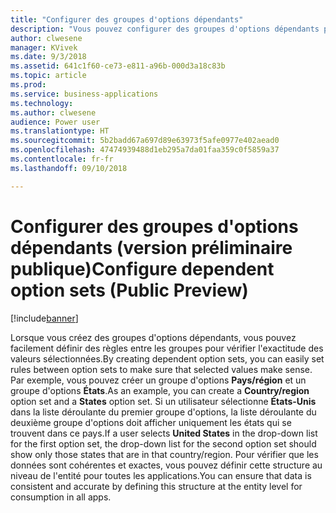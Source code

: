 ```yaml
---
title: "Configurer des groupes d'options dépendants"
description: "Vous pouvez configurer des groupes d'options dépendants pour fournir des listes déroulantes en cascade dans vos applications et permettre une validation simple des données entre les listes déroulantes."
author: clwesene
manager: KVivek
ms.date: 9/3/2018
ms.assetid: 641c1f60-ce73-e811-a96b-000d3a18c83b
ms.topic: article
ms.prod: 
ms.service: business-applications
ms.technology: 
ms.author: clwesene
audience: Power user
ms.translationtype: HT
ms.sourcegitcommit: 5b2badd67a697d89e63973f5afe0977e402aead0
ms.openlocfilehash: 47474939488d1eb295a7da01faa359c0f5859a37
ms.contentlocale: fr-fr
ms.lasthandoff: 09/10/2018

---
```

# <a name="configure-dependent-option-sets-public-preview"></a><span data-ttu-id="21a66-103">Configurer des groupes d'options dépendants (version préliminaire publique)</span><span class="sxs-lookup"><span data-stu-id="21a66-103">Configure dependent option sets (Public Preview)</span></span>


[!include[banner](../../includes/banner.md)]

<span data-ttu-id="21a66-104">Lorsque vous créez des groupes d'options dépendants, vous pouvez facilement définir des règles entre les groupes pour vérifier l'exactitude des valeurs sélectionnées.</span><span class="sxs-lookup"><span data-stu-id="21a66-104">By creating dependent option sets, you can easily set rules between option sets to make sure that selected values make sense.</span></span> <span data-ttu-id="21a66-105">Par exemple, vous pouvez créer un groupe d'options **Pays/région** et un groupe d'options **États**.</span><span class="sxs-lookup"><span data-stu-id="21a66-105">As an example, you can create a **Country/region** option set and a **States** option set.</span></span> <span data-ttu-id="21a66-106">Si un utilisateur sélectionne **États-Unis** dans la liste déroulante du premier groupe d'options, la liste déroulante du deuxième groupe d'options doit afficher uniquement les états qui se trouvent dans ce pays.</span><span class="sxs-lookup"><span data-stu-id="21a66-106">If a user selects **United States** in the drop-down list for the first option set, the drop-down list for the second option set should show only those states that are in that country/region.</span></span> <span data-ttu-id="21a66-107">Pour vérifier que les données sont cohérentes et exactes, vous pouvez définir cette structure au niveau de l'entité pour toutes les applications.</span><span class="sxs-lookup"><span data-stu-id="21a66-107">You can ensure that data is consistent and accurate by defining this structure at the entity level for consumption in all apps.</span></span>

